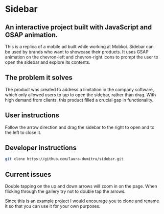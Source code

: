 # Sidebar

## An interactive project built with JavaScript and GSAP animation.

This is a replica of a mobile ad built while working at Mobkoi. Sidebar can be used by brands who want to showcase their products. It uses GSAP animation on the chevron-left and chevron-right icons to prompt the user to open the sidebar and explore its contents.

## The problem it solves

The product was created to address a limitation in the company software, which only allowed users to tap to open the sidebar, rather than drag. With high demand from clients, this product filled a crucial gap in functionality.

## User instructions

Follow the arrow direction and drag the sidebar to the right to open and to the left to close it.

## Developer instructions

```sh
git clone https://github.com/laura-dumitru/sidebar.git
```

## Current issues

Double tapping on the up and down arrows will zoom in on the page. When flicking through the gallery try not to double tap the arrows.

Since this is an example project I would encourage you to clone and rename it so that you can use it for your own purposes.
